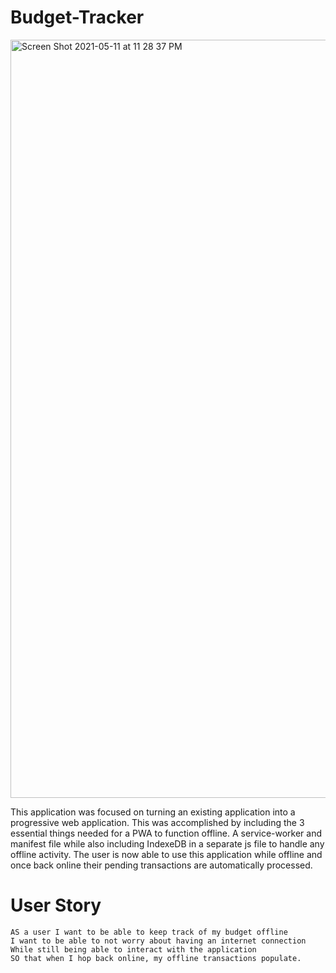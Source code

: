 # Budget-Tracker

<img width="1213" alt="Screen Shot 2021-05-11 at 11 28 37 PM" src="https://user-images.githubusercontent.com/79895233/117914109-9e9cda80-b2b0-11eb-80ae-62469f06420c.png">



This application was focused on turning an existing application into a progressive web application. This was accomplished by including the 3 essential things needed for a PWA to function offline. A service-worker and manifest file while also including IndexeDB in a separate  js file to handle any offline activity.  The user is now able to use this application while offline and once back online their pending transactions are automatically processed.



# User Story

    AS a user I want to be able to keep track of my budget offline
    I want to be able to not worry about having an internet connection
    While still being able to interact with the application
    SO that when I hop back online, my offline transactions populate. 


